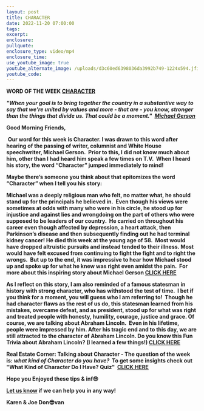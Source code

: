 ```yaml
---
layout: post
title: CHARACTER
date: 2022-11-20 07:00:00
tags:
excerpt:
enclosure:
pullquote:
enclosure_type: video/mp4
enclosure_time:
use_youtube_image: true
youtube_alternate_image: /uploads/d3c60ed6398036da3992b749-1224x594.jfif
youtube_code:
---
```

**WORD OF THE WEEK&nbsp;[CHARACTER](https://www.google.com/search?q=what+is+character%3F&amp;oq=what+is+character%3F&amp;aqs=edge..69i57.4974j0j1&amp;sourceid=chrome&amp;ie=UTF-8)**

***"When your goal is to bring together the country in a substantive way to say that we're united by values and more - that are - you know, stronger than the things that divide us. That could be a moment." &nbsp;[Michael Gerson](https://www.pbs.org/newshour/show/michael-gerson-longtime-newshour-commentator-dies-at-58)***

**Good Morning Friends,**

&nbsp;**Our word for this week is Character. I was drawn to this word after hearing of the passing of writer, columnist and White House speechwriter, Michael Gerson.&nbsp; Prior to this, I did not know much about him, other than I had heard him speak a few times on T.V. &nbsp;When I heard his story, the word “Character” jumped immediately to mind\!**

**Maybe there’s someone you think about that epitomizes the word “Character” when I tell you his story:**

**Michael was a deeply religious man who felt, no matter what, he should stand up for the principals he believed in.&nbsp; Even though his views were sometimes at odds with many who were in his circle, he stood up for injustice and against lies and wrongdoing on the part of others who were supposed to be leaders of our country. &nbsp;He carried on throughout his career even though affected by depression, a heart attack, then Parkinson’s disease and then subsequently finding out he had terminal kidney cancer\! He died this week at the young age of 58.&nbsp; Most would have dropped altruistic pursuits and instead tended to their illness. Most would have felt excused from continuing to fight the fight and to right the wrongs.&nbsp; But up to the end, it was impressive to hear how Michael stood up and spoke up for what he knew was right even amidst the pain.&nbsp; For more about this inspiring story about Michael Gerson&nbsp;[CLICK HERE](https://www.nationalreview.com/corner/remembering-my-friend-mike-gerson/)**

**As I reflect on this story, I am also reminded of a famous statesman in history with strong character, who has withstood the test of time. &nbsp;I bet if you think for a moment, you will guess who I am referring to\!&nbsp; Though he had character flaws as the rest of us do, this statesman learned from his mistakes, overcame defeat, and as president, stood up for what was right and treated people with honesty, humility, courage, justice and grace. Of course, we are talking about Abraham Lincoln.&nbsp; Even in his lifetime, people were impressed by him. After his tragic end and to this day, we are still attracted to the character of Abraham Lincoln. Do you know this Fun Trivia about Abraham Lincoln? (I learned a few things\!)&nbsp;[CLICK HERE](https://www.funtrivia.com/trivia-quiz/World/Abraham-Lincoln-47790.html)**

**Real Estate Corner:&nbsp;****Talking about Character - T****he question of the week is:&nbsp;*what kind of Character do you have?*&nbsp; To get some insights check out "What Kind of Character Do I Have? Quiz" &nbsp;[CLICK HERE](https://www.arealme.com/what-are-you-made-of/en/)**

**Hope you Enjoyed these tips & inf😎**

**[Let us know](https://longislandrealestatevideoblog.com/contact)&nbsp;if we can help you in any way\!&nbsp;**

**Karen & Joe Don😎van&nbsp;**&nbsp;